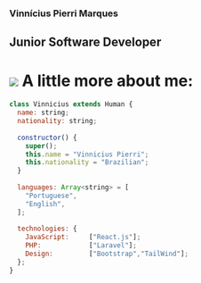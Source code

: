 ### Vinnícius Pierri Marques

## Junior Software Developer

<h1><img src="https://github.githubassets.com/images/icons/emoji/unicode/1f300.png" /> A little more about me: </h1>


``` React.js
class Vinnicius extends Human {
  name: string;
  nationality: string;
  
  constructor() {
    super();
    this.name = "Vinnicius Pierri";
    this.nationality = "Brazilian";
  }
  
  languages: Array<string> = [
    "Portuguese",
    "English",
  ];
  
  technologies: {
    JavaScript:     ["React.js"];
    PHP:            ["Laravel"];
    Design:         ["Bootstrap","TailWind"];
  };
}
```
